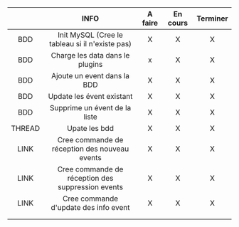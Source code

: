 

|        |                       INFO                        | A faire | En cours | Terminer |
| :----: | :-----------------------------------------------: | :-----: | :------: | :------: |
|  BDD   |  Init MySQL (Cree le tableau si il n'existe pas)  |    X    |    X     |    X     |
|  BDD   |          Charge les data dans le plugins          |    x    |    X     |    X     |
|  BDD   |            Ajoute un event dans la BDD            |    X    |    X     |    X     |
|  BDD   |             Update les évent existant             |    X    |    X     |    X     |
|  BDD   |           Supprime un évent de la liste           |    X    |    X     |    X     |
| THREAD |                   Upate les bdd                   |    X    |    X     |    X     |
|  LINK  |   Cree commande de réception des nouveau events   |    X    |    X     |    X     |
|  LINK  | Cree commande de réception des suppression events |    X    |    X     |    X     |
|  LINK  |       Cree commande d'update des info event       |    X    |    X     |    X     |
|        |                                                   |         |          |          |
|        |                                                   |         |          |          |
